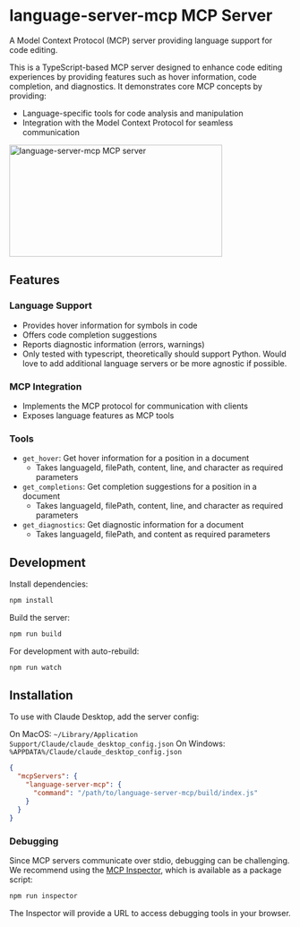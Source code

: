 # language-server-mcp MCP Server

A Model Context Protocol (MCP) server providing language support for code editing.

This is a TypeScript-based MCP server designed to enhance code editing experiences by providing features such as hover information, code completion, and diagnostics. It demonstrates core MCP concepts by providing:

- Language-specific tools for code analysis and manipulation
- Integration with the Model Context Protocol for seamless communication

<a href="https://glama.ai/mcp/servers/t4zp3tna7x"><img width="380" height="200" src="https://glama.ai/mcp/servers/t4zp3tna7x/badge" alt="language-server-mcp MCP server" /></a>

## Features

### Language Support
- Provides hover information for symbols in code
- Offers code completion suggestions
- Reports diagnostic information (errors, warnings)
- Only tested with typescript, theoretically should support Python. Would love to add additional language servers or be more agnostic if possible.

### MCP Integration
- Implements the MCP protocol for communication with clients
- Exposes language features as MCP tools

### Tools
- `get_hover`: Get hover information for a position in a document
  - Takes languageId, filePath, content, line, and character as required parameters
- `get_completions`: Get completion suggestions for a position in a document
  - Takes languageId, filePath, content, line, and character as required parameters
- `get_diagnostics`: Get diagnostic information for a document
  - Takes languageId, filePath, and content as required parameters

## Development

Install dependencies:
```bash
npm install
```

Build the server:
```bash
npm run build
```

For development with auto-rebuild:
```bash
npm run watch
```

## Installation

To use with Claude Desktop, add the server config:

On MacOS: `~/Library/Application Support/Claude/claude_desktop_config.json`
On Windows: `%APPDATA%/Claude/claude_desktop_config.json`

```json
{
  "mcpServers": {
    "language-server-mcp": {
      "command": "/path/to/language-server-mcp/build/index.js"
    }
  }
}
```

### Debugging

Since MCP servers communicate over stdio, debugging can be challenging. We recommend using the [MCP Inspector](https://github.com/modelcontextprotocol/inspector), which is available as a package script:

```bash
npm run inspector
```

The Inspector will provide a URL to access debugging tools in your browser.
